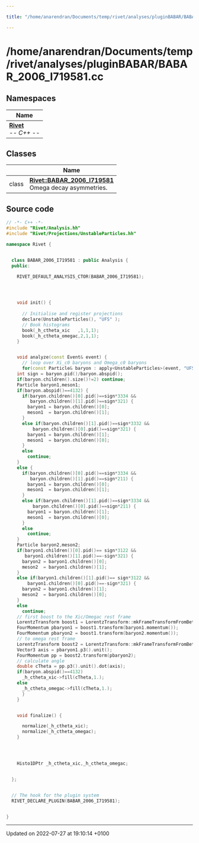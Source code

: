 ```yaml
---

title: "/home/anarendran/Documents/temp/rivet/analyses/pluginBABAR/BABAR_2006_I719581.cc"

---
```


# /home/anarendran/Documents/temp/rivet/analyses/pluginBABAR/BABAR_2006_I719581.cc



## Namespaces

| Name           |
| -------------- |
| **[Rivet](http://example.org/namespaces/namespacerivet/)** <br>-*- C++ -*-  |

## Classes

|                | Name           |
| -------------- | -------------- |
| class | **[Rivet::BABAR_2006_I719581](http://example.org/classes/classrivet_1_1babar__2006__i719581/)** <br>Omega decay asymmetries.  |




## Source code

```cpp
// -*- C++ -*-
#include "Rivet/Analysis.hh"
#include "Rivet/Projections/UnstableParticles.hh"

namespace Rivet {


  class BABAR_2006_I719581 : public Analysis {
  public:

    RIVET_DEFAULT_ANALYSIS_CTOR(BABAR_2006_I719581);




    void init() {
      
      // Initialise and register projections
      declare(UnstableParticles(), "UFS" );
      // Book histograms
      book(_h_ctheta_xic   ,1,1,1);
      book(_h_ctheta_omegac,2,1,1);
    }


    void analyze(const Event& event) {
      // loop over Xi_c0 baryons and Omega_c0 baryons
      for(const Particle& baryon : apply<UnstableParticles>(event, "UFS").particles(Cuts::abspid==4132 || Cuts::abspid==4332 )) {
    int sign = baryon.pid()/baryon.abspid();
    if(baryon.children().size()!=2) continue;
    Particle baryon1,meson1;
    if(baryon.abspid()==4132) {
      if(baryon.children()[0].pid()==sign*3334 && 
         baryon.children()[1].pid()==sign*321) {
        baryon1 = baryon.children()[0];
        meson1  = baryon.children()[1];
      }
      else if(baryon.children()[1].pid()==sign*3332 && 
          baryon.children()[0].pid()==sign*321) {
        baryon1 = baryon.children()[1];
        meson1  = baryon.children()[0];
      }
      else
        continue;
    }
    else {
      if(baryon.children()[0].pid()==sign*3334 && 
         baryon.children()[1].pid()==sign*211) {
        baryon1 = baryon.children()[0];
        meson1  = baryon.children()[1];
      }
      else if(baryon.children()[1].pid()==sign*3334 && 
          baryon.children()[0].pid()==sign*211) {
        baryon1 = baryon.children()[1];
        meson1  = baryon.children()[0];
      }
      else
        continue;
    }
    Particle baryon2,meson2;
    if(baryon1.children()[0].pid()== sign*3122 && 
       baryon1.children()[1].pid()==-sign*321) {
      baryon2 = baryon1.children()[0];
      meson2  = baryon1.children()[1];
    }
    else if(baryon1.children()[1].pid()== sign*3122 && 
        baryon1.children()[0].pid()==-sign*321) {
      baryon2 = baryon1.children()[1];
      meson2  = baryon1.children()[0];
    }
    else
      continue;
    // first boost to the Xic/Omegac rest frame
    LorentzTransform boost1 = LorentzTransform::mkFrameTransformFromBeta(baryon.momentum().betaVec());
    FourMomentum pbaryon1 = boost1.transform(baryon1.momentum());
    FourMomentum pbaryon2 = boost1.transform(baryon2.momentum());
    // to omega rest frame
    LorentzTransform boost2 = LorentzTransform::mkFrameTransformFromBeta(pbaryon1.betaVec());
    Vector3 axis = pbaryon1.p3().unit();
    FourMomentum pp = boost2.transform(pbaryon2);
    // calculate angle
    double cTheta = pp.p3().unit().dot(axis);
    if(baryon.abspid()==4132)
      _h_ctheta_xic->fill(cTheta,1.);
    else 
      _h_ctheta_omegac->fill(cTheta,1.);    
      }
    }


    void finalize() {

      normalize(_h_ctheta_xic);
      normalize(_h_ctheta_omegac);
    }




    Histo1DPtr _h_ctheta_xic,_h_ctheta_omegac;


  };


  // The hook for the plugin system
  RIVET_DECLARE_PLUGIN(BABAR_2006_I719581);


}
```


-------------------------------

Updated on 2022-07-27 at 19:10:14 +0100
